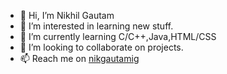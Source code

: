 - 👋 Hi, I’m Nikhil Gautam
- 👀 I’m interested in learning new stuff.
- 🌱 I’m currently learning C/C++,Java,HTML/CSS
- 💞️ I’m looking to collaborate on projects.
- 📫 Reach me on <a href="https://www.instagram.com/nikgautamig/">nikgautamig</a>

<!---
nikgautamgithub/nikgautamgithub is a ✨ special ✨ repository because its `README.md` (this file) appears on your GitHub profile.
You can click the Preview link to take a look at your changes.
--->
